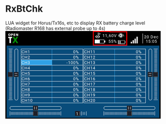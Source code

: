 RxBtChk
=========

LUA widget for Horus/Tx16s, etc to display RX battery charge level (Radiomaster R168 has external probe up to 4s)
<img src="./images/image.jpg">

